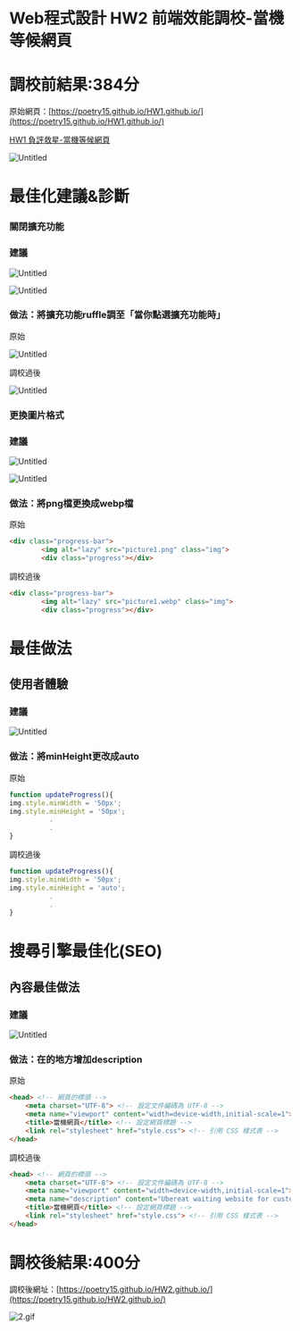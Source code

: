# Web程式設計 HW2 前端效能調校-當機等候網頁

# 調校前結果:384分

原始網頁：[https://poetry15.github.io/HW1.github.io/](https://poetry15.github.io/HW1.github.io/)

[HW1 負評救星-當機等候網頁](https://www.notion.so/HW1-783926da46f4488eacbcce35fcc253c5?pvs=21)

![Untitled](Readme/Untitled.png)

# 最佳化建議&診斷

### 關閉擴充功能

### 建議

![Untitled](Readme/Untitled%201.png)

![Untitled](Readme/Untitled%202.png)

### 做法：將擴充功能ruffle調至「當你點選擴充功能時」

原始

![Untitled](Readme/Untitled%203.png)

調校過後

![Untitled](Readme/Untitled%204.png)

### 更換圖片格式

### 建議

![Untitled](Readme/Untitled%205.png)

![Untitled](Readme/Untitled%206.png)

### 做法：將png檔更換成webp檔

原始

```html
<div class="progress-bar">
        <img alt="lazy" src="picture1.png" class="img">
        <div class="progress"></div>
```

調校過後

```html
<div class="progress-bar">
        <img alt="lazy" src="picture1.webp" class="img">
        <div class="progress"></div>
```

# 最佳做法

## 使用者體驗

### 建議

![Untitled](Readme/Untitled%207.png)

### 做法：將minHeight更改成auto

原始

```jsx
function updateProgress(){
img.style.minWidth = '50px';
img.style.minHeight = '50px';
          .
          .
}
```

調校過後

```jsx
function updateProgress(){
img.style.minWidth = '50px';
img.style.minHeight = 'auto';
          .
          .
}
```

# 搜尋引擎最佳化(SEO)

## 內容最佳做法

### 建議

![Untitled](Readme/Untitled%208.png)

### 做法：在<head>的地方增加description

原始

```html
<head> <!-- 網頁的標頭 -->
    <meta charset="UTF-8"> <!-- 設定文件編碼為 UTF-8 -->
    <meta name="viewport" content="width=device-width,initial-scale=1">
    <title>當機網頁</title> <!-- 設定網頁標題 -->
    <link rel="stylesheet" href="style.css"> <!-- 引用 CSS 樣式表 -->
</head>
```

調校過後

```html
<head> <!-- 網頁的標頭 -->
    <meta charset="UTF-8"> <!-- 設定文件編碼為 UTF-8 -->
    <meta name="viewport" content="width=device-width,initial-scale=1">
    <meta name="description" content="Ubereat waiting website for customer wait for website link.">
    <title>當機網頁</title> <!-- 設定網頁標題 -->
    <link rel="stylesheet" href="style.css"> <!-- 引用 CSS 樣式表 -->
</head>
```

# 調校後結果:400分

調校後網址：[https://poetry15.github.io/HW2.github.io/](https://poetry15.github.io/HW2.github.io/)

![2.gif](Readme/2.gif)
